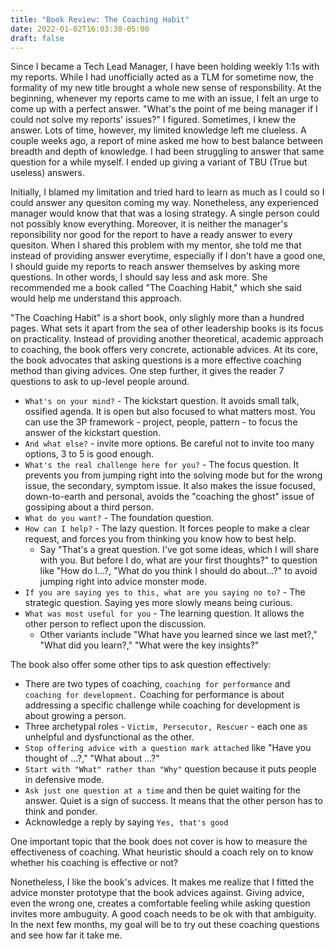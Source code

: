 ```yaml
---
title: "Book Review: The Coaching Habit"
date: 2022-01-02T16:03:38-05:00
draft: false
---
```

Since I became a Tech Lead Manager, I have been holding weekly 1:1s with my reports. While I had unofficially acted as a TLM for sometime now, the formality of my new title brought a whole new sense of responsbility. At the beginning, whenever my reports came to me with an issue, I felt an urge to come up with a perfect answer. "What's the point of me being manager if I could not solve my reports' issues?" I figured. Sometimes, I knew the answer. Lots of time, however, my limited knowledge left me clueless. A couple weeks ago, a report of mine asked me how to best balance between breadth and depth of knowledge. I had been struggling to answer that same question for a while myself. I ended up giving a variant of TBU (True but useless) answers.

Initially, I blamed my limitation and tried hard to learn as much as I could so I could answer any quesiton coming my way. Nonetheless, any experienced manager would know that that was a losing strategy. A single person could not possibly know everything. Moreover, it is neither the manager's reponsibility nor good for the report to have a ready answer to every quesiton. When I shared this problem with my mentor, she told me that instead of providing answer everytime, especially if I don't have a good one, I should guide my reports to reach answer themselves by asking more questions. In other words, I should say less and ask more. She recommended me a book called "The Coaching Habit," which she said would help me understand this approach.

"The Coaching Habit" is a short book, only slighly more than a hundred pages. What sets it apart from the sea of other leadership books is its focus on practicality. Instead of providing another theoretical, academic approach to coaching, the book offers very concrete, actionable advices. At its core, the book advocates that asking questions is a more effective coaching method than giving advices. One step further, it gives the reader 7 questions to ask to up-level people around.

* `What's on your mind?` - The kickstart question. It avoids small talk, ossified agenda. It is open but also focused to what matters most. You can use the 3P framework - project, people, pattern - to focus the answer of the kickstart question.
* `And what else?` - invite more options. Be careful not to invite too many options, 3 to 5 is good enough.
* `What's the real challenge here for you?` - The focus question. It prevents you from jumping right into the solving mode but for the wrong issue, the secondary, symptom issue. It also makes the issue focused, down-to-earth and personal, avoids the "coaching the ghost" issue of gossiping about a third person.
* `What do you want?` - The foundation question.
* `How can I help?` - The lazy question. It forces people to make a clear request, and forces you from thinking you know how to best help.
    * Say "That's a great question. I've got some ideas, which I will share with you. But before I do, what are your first thoughts?" to question like "How do I...?, "What do you think I should do about...?" to avoid jumping right into advice monster mode.
* `If you are saying yes to this, what are you saying no to?` - The strategic question. Saying yes more slowly means being curious.
* `What was most useful for you` - The learning question. It allows the other person to reflect upon the discussion.
    * Other variants include "What have you learned since we last met?," "What did you learn?," "What were the key insights?"

The book also offer some other tips to ask question effectively:
* There are two types of coaching, `coaching for performance` and `coaching for development.` Coaching for performance is about addressing a specific challenge while coaching for development is about growing a person.
* Three archetypal roles - `Victim, Persecutor, Rescuer` - each one as unhelpful and dysfunctional as the other.
* `Stop offering advice with a question mark attached` like "Have you thought of ...?," "What about ...?"
* `Start with "What" rather than "Why"` question because it puts people in defensive mode.
* `Ask just one question at a time` and then be quiet waiting for the answer. Quiet is a sign of success. It means that the other person has to think and ponder.
* Acknowledge a reply by saying `Yes, that's good`

One important topic that the book does not cover is how to measure the effectiveness of coaching. What heuristic should a coach rely on to know whether his coaching is effective or not?

Nonetheless, I like the book's advices. It makes me realize that I fitted the advice monster prototype that the book advices against. Giving advice, even the wrong one, creates a comfortable feeling while asking question invites more ambuguity. A good coach needs to be ok with that ambiguity. In the next few months, my goal will be to try out these coaching questions and see how far it take me.